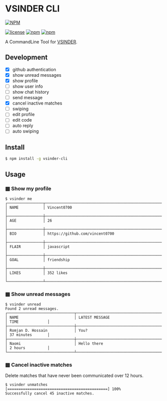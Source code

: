 # VSINDER CLI

[![NPM](https://nodei.co/npm/vsinder-cli.png?downloads=true&downloadRank=true)](https://www.npmjs.com/package/vsinder-cli)

[![license](https://img.shields.io/github/license/mashape/apistatus.svg)](https://github.com/vincent0700/vsinder-cli/blob/master/LICENSE)
[![npm](https://img.shields.io/npm/v/vsinder-cli.svg)](https://www.npmjs.com/package/vsinder-cli)
[![npm](https://img.shields.io/npm/dm/vsinder-cli.svg)](https://www.npmjs.com/package/vsinder-cli)

A CommandLine Tool for [VSINDER](https://github.com/benawad/vsinder).

## Development

- [x] github authentication
- [x] show unread messages
- [x] show profile
- [ ] show user info
- [ ] show chat history
- [ ] send message
- [x] cancel inactive matches
- [ ] swiping
- [ ] edit profile
- [ ] edit code
- [ ] auto reply
- [ ] auto swiping

## Install

```bash
$ npm install -g vsinder-cli
```

## Usage

### ▩ Show my profile

```text
$ vsinder me
┌────────────────┬────────────────────────────────────────────────────────────────┐
│ NAME           │ Vincent0700                                                    │
├────────────────┼────────────────────────────────────────────────────────────────┤
│ AGE            │ 26                                                             │
├────────────────┼────────────────────────────────────────────────────────────────┤
│ BIO            │ https://github.com/vincent0700                                 │
├────────────────┼────────────────────────────────────────────────────────────────┤
│ FLAIR          │ javascript                                                     │
├────────────────┼────────────────────────────────────────────────────────────────┤
│ GOAL           │ friendship                                                     │
├────────────────┼────────────────────────────────────────────────────────────────┤
│ LIKES          │ 352 likes                                                      │
└────────────────┴────────────────────────────────────────────────────────────────┘
```

### ▩ Show unread messages

```text
$ vsinder unread
Found 2 unread messages.
┌──────────────────────────────┬─────────────────────────────────────────────┬──────────────────┐
│ NAME                         │ LATEST MESSAGE                              │ TIME             │
├──────────────────────────────┼─────────────────────────────────────────────┼──────────────────┤
│ Romjan D. Hossain            │ You?                                        │ 37 minutes       │
├──────────────────────────────┼─────────────────────────────────────────────┼──────────────────┤
│ Naomi                        │ Hello there                                 │ 2 hours          │
└──────────────────────────────┴─────────────────────────────────────────────┴──────────────────┘
```

### ▩ Cancel inactive matches

Delete matches that have never been communicated over 12 hours.

```text
$ vsinder unmatches
[=============================================] 100%
Successfully cancel 45 inactive matches.
```
